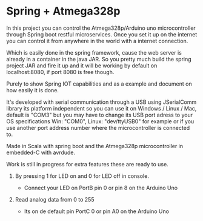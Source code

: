 # Spring + Atmega328p
In this project you can control the Atmega328p/Arduino uno microcontroller through Spring boot restful microservices.
Once you set it up on the internet you can control it from anywhere in the world with a internet connection.

Which is easily done in the spring framework, cause the web server is already in a container in the java JAR.
So you pretty much build the spring project JAR and fire it up and it will be working by default on localhost:8080, if port 8080 is free though.

Purely to show Spring IOT capabilities and as a example and document on how easily it is done.

It's developed with serial communication through a USB using JSerialComm library its platform independent so you can use it on
Windows / Linux / Mac, default is "COM3" but you may have to change its USB port adress to your OS specifications Win: "COM0", Linux: "dev/ttyUSB0" for example or if you use another port address number where the microcontroller is connected to.

Made in Scala with spring boot and the Atmega328p microcontroller in embedded-C with avrdude.



Work is still in progress for extra features these are ready to use.

1. By pressing 1 for LED on and 0 for LED off in console. 
   - Connect your LED on PortB pin 0 or pin 8 on the Arduino Uno

2. Read analog data from 0 to 255 
   - Its on de default pin PortC 0 or pin A0 on the Arduino Uno
